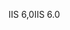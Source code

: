 <span data-ttu-id="71e4a-101">IIS 6,0</span><span class="sxs-lookup"><span data-stu-id="71e4a-101">IIS 6.0</span></span>